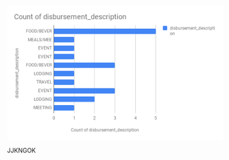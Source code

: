 
![No election year](https://github.com/ofalana/Digitalframeworks/blob/master/No%20election%20year.png)






JJKNGOK









